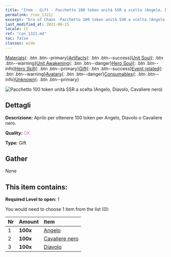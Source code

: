 ```yaml
---
title: "Item - Gift - Pacchetto 100 token unità SSR a scelta (Angelo, Diavolo, Cavaliere nero)"
permalink: /con_1321/
excerpt: "Era of Chaos  Pacchetto 100 token unità SSR a scelta (Angelo, Diavolo, Cavaliere nero)"
last_modified_at: 2021-06-15
locale: it
ref: "con_1321.md"
toc: false
classes: wide
---
```

 [Materials](/ItemsIT/){: .btn .btn--primary}[Artifacts](/ItemsIT/Artifacts/){: .btn .btn--success}[Unit Soul](/ItemsIT/UnitSoul/){: .btn .btn--warning}[Unit Awakening](/ItemsIT/UnitAwakening/){: .btn .btn--danger}[Hero Soul](/ItemsIT/HeroSoul/){: .btn .btn--info}[Hero Skill](/ItemsIT/HeroSkill/){: .btn .btn--primary}[Gift](/ItemsIT/Gift/){: .btn .btn--success}[Event related](/ItemsIT/Events/){: .btn .btn--warning}[Avatars](/ItemsIT/Avatars/){: .btn .btn--danger}[Consumables](/ItemsIT/Consumables/){: .btn .btn--info}[Unknown](/ItemsIT/Unknown/){: .btn .btn--primary}

 ![Pacchetto 100 token unità SSR a scelta (Angelo, Diavolo, Cavaliere nero)](/images/t/i_907374.png)

## Dettagli
 **Descrizione:** Aprilo per ottenere 100 token per Angelo, Diavolo o Cavaliere nero.

 **Quality:** <span style="color: #DA70D6">OK</span>

 **Type:** Gift

## Gather

  None

## This item contains:

 **Required Level to open:** 1

 You would need to choose 1 item from the list (0):

  | Nr | Amount |     Item    |
  |:---|:-------|:------------|
  | 1 |  **100x** | [Angelo](/ItemsIT/unt_196/) |  | 
  | 2 |  **100x** | [Cavaliere nero](/ItemsIT/unt_213/) |  | 
  | 3 |  **100x** | [Diavolo](/ItemsIT/unt_232/) |  | 

